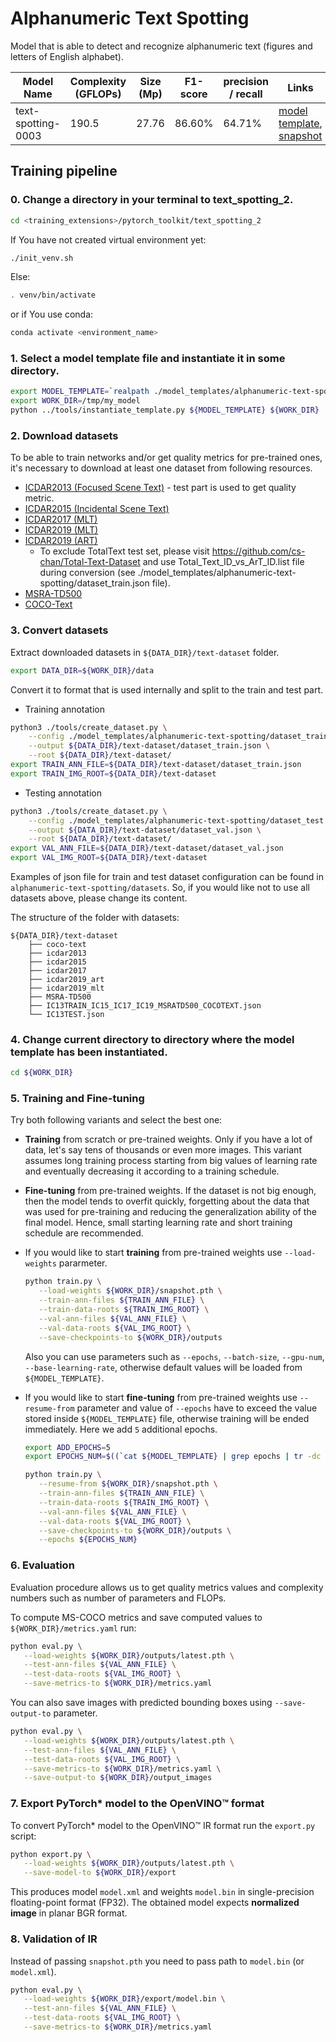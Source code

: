 # Alphanumeric Text Spotting

Model that is able to detect and recognize alphanumeric text (figures and letters of English alphabet).

| Model Name                  | Complexity (GFLOPs) | Size (Mp) | F1-score |    precision / recall   | Links                                                                                                                                    | GPU_NUM |
| --------------------------- | ------------------- | --------- | ------- | ----------------------- | ---------------------------------------------------------------------------------------------------------------------------------------------------------------------------------------------------- | ------- |
| text-spotting-0003         | 190.5            |  27.76     |  86.60% |    64.71%    | [model template](./text-spotting-0003/template.yaml), [snapshot](https://storage.openvinotoolkit.org/repositories/openvino_training_extensions/models/text_spotting/alphanumeric_text_spotting/text_spotting_0003/epoch_24.pth) | 1       |

## Training pipeline

### 0. Change a directory in your terminal to text_spotting_2.

```bash
cd <training_extensions>/pytorch_toolkit/text_spotting_2
```
If You have not created virtual environment yet:
```bash
./init_venv.sh
```
Else:
```bash
. venv/bin/activate
```
or if You use conda:
```bash
conda activate <environment_name>
```

### 1. Select a model template file and instantiate it in some directory.

```bash
export MODEL_TEMPLATE=`realpath ./model_templates/alphanumeric-text-spotting/text-spotting-0003/template.yaml`
export WORK_DIR=/tmp/my_model
python ../tools/instantiate_template.py ${MODEL_TEMPLATE} ${WORK_DIR}
```

### 2. Download datasets

To be able to train networks and/or get quality metrics for pre-trained ones,
it's necessary to download at least one dataset from following resources.
*  [ICDAR2013 (Focused Scene Text)](https://rrc.cvc.uab.es/?ch=2) - test part is used to get quality metric.
*  [ICDAR2015 (Incidental Scene Text)](https://rrc.cvc.uab.es/?ch=4)
*  [ICDAR2017 (MLT)](https://rrc.cvc.uab.es/?ch=8)
*  [ICDAR2019 (MLT)](https://rrc.cvc.uab.es/?ch=15)
*  [ICDAR2019 (ART)](https://rrc.cvc.uab.es/?ch=14)
   * To exclude TotalText test set, please visit https://github.com/cs-chan/Total-Text-Dataset and use Total_Text_ID_vs_ArT_ID.list file during conversion (see ./model_templates/alphanumeric-text-spotting/dataset_train.json file).
*  [MSRA-TD500](http://www.iapr-tc11.org/mediawiki/index.php/MSRA_Text_Detection_500_Database_(MSRA-TD500))
*  [COCO-Text](https://bgshih.github.io/cocotext/)

### 3. Convert datasets

Extract downloaded datasets in `${DATA_DIR}/text-dataset` folder.

```bash
export DATA_DIR=${WORK_DIR}/data
```

Convert it to format that is used internally and split to the train and test part.

* Training annotation
```bash
python3 ./tools/create_dataset.py \
    --config ./model_templates/alphanumeric-text-spotting/dataset_train.json \
    --output ${DATA_DIR}/text-dataset/dataset_train.json \
    --root ${DATA_DIR}/text-dataset/
export TRAIN_ANN_FILE=${DATA_DIR}/text-dataset/dataset_train.json
export TRAIN_IMG_ROOT=${DATA_DIR}/text-dataset
```
* Testing annotation
```bash
python3 ./tools/create_dataset.py \
    --config ./model_templates/alphanumeric-text-spotting/dataset_test.json \
    --output ${DATA_DIR}/text-dataset/dataset_val.json \
    --root ${DATA_DIR}/text-dataset/
export VAL_ANN_FILE=${DATA_DIR}/text-dataset/dataset_val.json
export VAL_IMG_ROOT=${DATA_DIR}/text-dataset
```

Examples of json file for train and test dataset configuration can be found in `alphanumeric-text-spotting/datasets`.
So, if you would like not to use all datasets above, please change its content.

The structure of the folder with datasets:
```
${DATA_DIR}/text-dataset
    ├── coco-text
    ├── icdar2013
    ├── icdar2015
    ├── icdar2017
    ├── icdar2019_art
    ├── icdar2019_mlt
    ├── MSRA-TD500
    ├── IC13TRAIN_IC15_IC17_IC19_MSRATD500_COCOTEXT.json
    └── IC13TEST.json
```

### 4. Change current directory to directory where the model template has been instantiated.

```bash
cd ${WORK_DIR}
```

### 5. Training and Fine-tuning

Try both following variants and select the best one:

   * **Training** from scratch or pre-trained weights. Only if you have a lot of data, let's say tens of thousands or even more images. This variant assumes long training process starting from big values of learning rate and eventually decreasing it according to a training schedule.
   * **Fine-tuning** from pre-trained weights. If the dataset is not big enough, then the model tends to overfit quickly, forgetting about the data that was used for pre-training and reducing the generalization ability of the final model. Hence, small starting learning rate and short training schedule are recommended.

   * If you would like to start **training** from pre-trained weights use `--load-weights` pararmeter.

      ```bash
      python train.py \
         --load-weights ${WORK_DIR}/snapshot.pth \
         --train-ann-files ${TRAIN_ANN_FILE} \
         --train-data-roots ${TRAIN_IMG_ROOT} \
         --val-ann-files ${VAL_ANN_FILE} \
         --val-data-roots ${VAL_IMG_ROOT} \
         --save-checkpoints-to ${WORK_DIR}/outputs
      ```

      Also you can use parameters such as `--epochs`, `--batch-size`, `--gpu-num`, `--base-learning-rate`, otherwise default values will be loaded from `${MODEL_TEMPLATE}`.

   * If you would like to start **fine-tuning** from pre-trained weights use `--resume-from` parameter and value of `--epochs` have to exceed the value stored inside `${MODEL_TEMPLATE}` file, otherwise training will be ended immediately. Here we add `5` additional epochs.

      ```bash
      export ADD_EPOCHS=5
      export EPOCHS_NUM=$((`cat ${MODEL_TEMPLATE} | grep epochs | tr -dc '0-9'` + ${ADD_EPOCHS}))

      python train.py \
         --resume-from ${WORK_DIR}/snapshot.pth \
         --train-ann-files ${TRAIN_ANN_FILE} \
         --train-data-roots ${TRAIN_IMG_ROOT} \
         --val-ann-files ${VAL_ANN_FILE} \
         --val-data-roots ${VAL_IMG_ROOT} \
         --save-checkpoints-to ${WORK_DIR}/outputs \
         --epochs ${EPOCHS_NUM}
      ```

### 6. Evaluation

Evaluation procedure allows us to get quality metrics values and complexity numbers such as number of parameters and FLOPs.

To compute MS-COCO metrics and save computed values to `${WORK_DIR}/metrics.yaml` run:

```bash
python eval.py \
   --load-weights ${WORK_DIR}/outputs/latest.pth \
   --test-ann-files ${VAL_ANN_FILE} \
   --test-data-roots ${VAL_IMG_ROOT} \
   --save-metrics-to ${WORK_DIR}/metrics.yaml
```

You can also save images with predicted bounding boxes using `--save-output-to` parameter.

```bash
python eval.py \
   --load-weights ${WORK_DIR}/outputs/latest.pth \
   --test-ann-files ${VAL_ANN_FILE} \
   --test-data-roots ${VAL_IMG_ROOT} \
   --save-metrics-to ${WORK_DIR}/metrics.yaml \
   --save-output-to ${WORK_DIR}/output_images
```

### 7. Export PyTorch\* model to the OpenVINO™ format

To convert PyTorch\* model to the OpenVINO™ IR format run the `export.py` script:

```bash
python export.py \
   --load-weights ${WORK_DIR}/outputs/latest.pth \
   --save-model-to ${WORK_DIR}/export
```

This produces model `model.xml` and weights `model.bin` in single-precision floating-point format
(FP32). The obtained model expects **normalized image** in planar BGR format.

### 8. Validation of IR

Instead of passing `snapshot.pth` you need to pass path to `model.bin` (or `model.xml`).

```bash
python eval.py \
   --load-weights ${WORK_DIR}/export/model.bin \
   --test-ann-files ${VAL_ANN_FILE} \
   --test-data-roots ${VAL_IMG_ROOT} \
   --save-metrics-to ${WORK_DIR}/metrics.yaml
```
